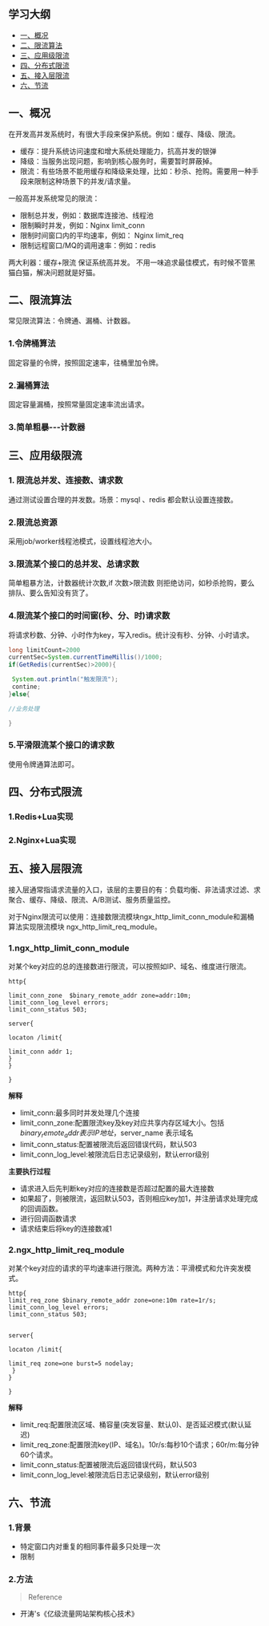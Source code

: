 ## 学习大纲
* [一、概况](#1)
* [二、限流算法](#2)
* [三、应用级限流](#3)
* [四、分布式限流](#4)
* [五、接入层限流](#5)
* [六、节流](#6)

## <span id="1">一、概况</span>
 在开发高并发系统时，有很大手段来保护系统。例如：缓存、降级、限流。
 * 缓存：提升系统访问速度和增大系统处理能力，抗高并发的银弹
 * 降级：当服务出现问题，影响到核心服务时，需要暂时屏蔽掉。
 * 限流：有些场景不能用缓存和降级来处理，比如：秒杀、抢购。需要用一种手段来限制这种场景下的并发/请求量。
 
 一般高并发系统常见的限流：
 * 限制总并发，例如：数据库连接池、线程池
 * 限制瞬时并发，例如：Nginx limit_conn
 * 限制时间窗口内的平均速率，例如： Nginx limit_req
 * 限制远程窗口/MQ的调用速率：例如：redis 
 
 两大利器：缓存+限流 保证系统高并发。
 不用一味追求最佳模式，有时候不管黑猫白猫，解决问题就是好猫。
 
 ## <span id="2">二、限流算法</span>

常见限流算法：令牌通、漏桶、计数器。
### 1.令牌桶算法
固定容量的令牌，按照固定速率，往桶里加令牌。

### 2.漏桶算法
固定容量漏桶，按照常量固定速率流出请求。

### 3.简单粗暴---计数器

## <span id="3">三、应用级限流</span>
### 1. 限流总并发、连接数、请求数
 通过测试设置合理的并发数。场景：mysql 、redis 都会默认设置连接数。
### 2.限流总资源
 采用job/worker线程池模式，设置线程池大小。
### 3.限流某个接口的总并发、总请求数
简单粗暴方法，计数器统计次数,if 次数>限流数 则拒绝访问，如秒杀抢购，要么排队、要么告知没有货了。
### 4.限流某个接口的时间窗(秒、分、时)请求数
将请求秒数、分钟、小时作为key，写入redis。统计没有秒、分钟、小时请求。
~~~java
long limitCount=2000
currentSec=System.currentTimeMillis()/1000;
if(GetRedis(currentSec)>2000){

 System.out.println("触发限流");
 contine;
}else{

//业务处理

}
~~~

### 5.平滑限流某个接口的请求数
使用令牌通算法即可。



## <span id="4">四、分布式限流</span>
### 1.Redis+Lua实现

### 2.Nginx+Lua实现


## <span id="5">五、接入层限流</span>
接入层通常指请求流量的入口，该层的主要目的有：负载均衡、非法请求过滤、求聚合、缓存、降级、限流、A/B测试、服务质量监控。

对于Nginx限流可以使用：连接数限流模块ngx_http_limit_conn_module和漏桶算法实现限流模块 ngx_http_limit_req_module。

### 1.ngx_http_limit_conn_module
对某个key对应的总的连接数进行限流，可以按照如IP、域名、维度进行限流。

~~~
http{

limit_conn_zone  $binary_remote_addr zone=addr:10m;
limit_conn_log_level errors;
limit_conn_status 503;

server{

locaton /limit{

limit_conn addr 1;
}
}

}
~~~

**解释**
* limit_conn:最多同时并发处理几个连接
* limit_conn_zone:配置限流key及key对应共享内存区域大小。包括 $binary_remote_addr表示IP地址，$server_name 表示域名
* limit_conn_status:配置被限流后返回错误代码，默认503
* limit_conn_log_level:被限流后日志记录级别，默认error级别

**主要执行过程**
* 请求进入后先判断key对应的连接数是否超过配置的最大连接数
* 如果超了，则被限流，返回默认503，否则相应key加1，并注册请求处理完成的回调函数。
* 进行回调函数请求
* 请求结束后将key的连接数减1


### 2.ngx_http_limit_req_module
对某个key对应的请求的平均速率进行限流。两种方法：平滑模式和允许突发模式。
~~~
http{
limit_req_zone $binary_remote_addr zone=one:10m rate=1r/s;
limit_conn_log_level errors;
limit_conn_status 503;


server{

locaton /limit{

limit_req zone=one burst=5 nodelay;
 }
}

}
~~~
**解释**
* limit_req:配置限流区域、桶容量(突发容量、默认0)、是否延迟模式(默认延迟)
* limit_req_zone:配置限流key(IP、域名)。10r/s:每秒10个请求；60r/m:每分钟60个请求。
* limit_conn_status:配置被限流后返回错误代码，默认503
* limit_conn_log_level:被限流后日志记录级别，默认error级别


## <span id="6"> 六、节流 </span>
   ### 1.背景
 * 特定窗口内对重复的相同事件最多只处理一次
 * 限制
 
 ### 2.方法
 
>Reference

* 开涛's《亿级流量网站架构核心技术》

